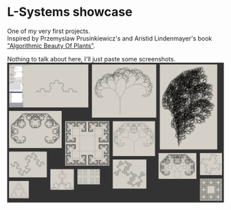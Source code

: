 # L-Systems showcase

One of my very first projects.  
Inspired by Przemyslaw Prusinkiewicz's and Aristid Lindenmayer's book
["Algorithmic Beauty Of Plants"](http://algorithmicbotany.org/papers/abop/abop.pdf).

Nothing to talk about here, I'll just paste some screenshots.
![Collage of fractals](https://raw.githubusercontent.com/dahn-d/L-Systems-showcase/master/Screenshots/collage.png)
